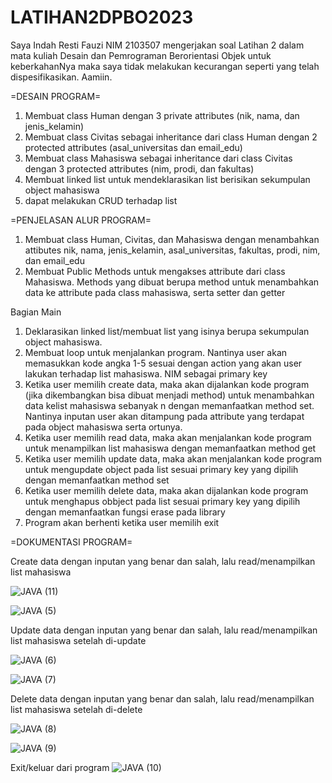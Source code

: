 # LATIHAN2DPBO2023

Saya Indah Resti Fauzi NIM 2103507 mengerjakan soal Latihan 2 dalam mata kuliah Desain dan Pemrograman Berorientasi Objek untuk keberkahanNya maka saya tidak melakukan kecurangan seperti yang telah dispesifikasikan. Aamiin.

=DESAIN PROGRAM=

1. Membuat class Human dengan 3 private attributes (nik, nama, dan jenis_kelamin)
2. Membuat class Civitas sebagai inheritance dari class Human dengan 2 protected attributes (asal_universitas dan email_edu)
3. Membuat class Mahasiswa sebagai inheritance dari class Civitas dengan 3 protected attributes (nim, prodi, dan fakultas)
4. Membuat linked list untuk mendeklarasikan list berisikan sekumpulan object mahasiswa
5. dapat melakukan CRUD terhadap list

=PENJELASAN ALUR PROGRAM=

1. Membuat class Human, Civitas, dan Mahasiswa dengan menambahkan attibutes nik, nama, jenis_kelamin, asal_universitas, fakultas, prodi, nim, dan email_edu
2. Membuat Public Methods untuk mengakses attribute dari class Mahasiswa. Methods yang dibuat berupa method untuk menambahkan data ke attribute pada class mahasiswa, serta setter dan getter

Bagian Main

1. Deklarasikan linked list/membuat list yang isinya berupa sekumpulan object mahasiswa.
2. Membuat loop untuk menjalankan program. Nantinya user akan memasukkan kode angka 1-5 sesuai dengan action yang akan user lakukan terhadap list mahasiswa.
NIM sebagai primary key
3. Ketika user memilih create data, maka akan dijalankan kode program (jika dikembangkan bisa dibuat menjadi method) untuk menambahkan data kelist mahasiswa sebanyak n dengan memanfaatkan method set. Nantinya inputan user akan ditampung pada attribute yang terdapat pada object mahasiswa serta ortunya.
4. Ketika user memilih read data, maka akan menjalankan kode program untuk menampilkan list mahasiswa dengan memanfaatkan method get
5. Ketika user memilih update data, maka akan menjalankan kode program untuk mengupdate object pada list sesuai primary key yang dipilih dengan memanfaatkan method set
6. Ketika user memilih delete data, maka akan dijalankan kode program untuk menghapus obbject pada list sesuai primary key yang dipilih dengan memanfaatkan fungsi erase pada library
7. Program akan berhenti ketika user memilih exit


=DOKUMENTASI PROGRAM=

Create data dengan inputan yang benar dan salah, lalu read/menampilkan list mahasiswa

![JAVA (11)](https://user-images.githubusercontent.com/99266430/220072422-fd5b7427-9137-4e88-92fd-c16eeeb375f3.png)

![JAVA (5)](https://user-images.githubusercontent.com/99266430/220070912-650a0108-d167-40ad-a708-d5ae4f1d9773.png)


Update data dengan inputan yang benar dan salah, lalu read/menampilkan list mahasiswa setelah di-update

![JAVA (6)](https://user-images.githubusercontent.com/99266430/220071424-d261d1db-97b4-440b-98e3-31ce8c31d3ff.png)

![JAVA (7)](https://user-images.githubusercontent.com/99266430/220071498-e0f6a8c2-116f-4134-b36b-8eadf5ef95a1.png)


Delete data dengan inputan yang benar dan salah, lalu read/menampilkan list mahasiswa setelah di-delete

![JAVA (8)](https://user-images.githubusercontent.com/99266430/220071800-99a0263f-d634-4192-bbe2-97cfb5a25232.png)

![JAVA (9)](https://user-images.githubusercontent.com/99266430/220071824-958271d5-c483-430e-bf9f-617d7b1dfd63.png)


Exit/keluar dari program
![JAVA (10)](https://user-images.githubusercontent.com/99266430/220071962-7defb265-e0c9-453d-942e-ac1eaf2ab126.png)
